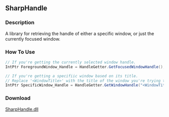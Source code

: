 ## SharpHandle
### Description
A library for retrieving the handle of either a specific window, or just the currently focused window.

### How To Use
```csharp
// If you're getting the currently selected window handle.
IntPtr ForegroundWindow_Handle = HandleGetter.GetFocusedWindowHandle();

// If you're getting a specifiic window based on its title.
// Replace '<WindowTitle>' with the title of the window you're trying to get the handle of/from.
IntPtr SpecificWindow_Handle = HandleGetter.GetWindowHandle("<WindowTitle>");
```

### Download
[SharpHandle.dll](https://github.com/Lexz-08/SharpHandle/releases/download/sharphandle/SharpHandle.dll)
